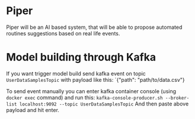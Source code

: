 # Piper
Piper will be an AI based system, that will be able to propose automated routines suggestions based on real life events.

# Model building through Kafka
If you want trigger model build send kafka event on topic `UserDataSamplesTopic` with payload like this:
`{"path": "path/to/data.csv"}

To send event manually you can enter kafka container console (using `docker exec` command) and run this: 
```kafka-console-producer.sh --broker-list localhost:9092 --topic UserDataSamplesTopic```
And then paste above payload and hit enter.